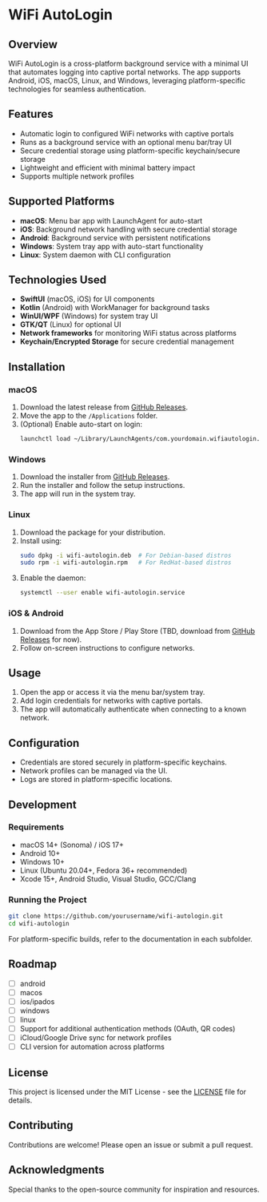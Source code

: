 # WiFi AutoLogin

## Overview
WiFi AutoLogin is a cross-platform background service with a minimal UI that automates logging into captive portal networks. The app supports Android, iOS, macOS, Linux, and Windows, leveraging platform-specific technologies for seamless authentication.

## Features
- Automatic login to configured WiFi networks with captive portals
- Runs as a background service with an optional menu bar/tray UI
- Secure credential storage using platform-specific keychain/secure storage
- Lightweight and efficient with minimal battery impact
- Supports multiple network profiles

## Supported Platforms
- **macOS**: Menu bar app with LaunchAgent for auto-start
- **iOS**: Background network handling with secure credential storage
- **Android**: Background service with persistent notifications
- **Windows**: System tray app with auto-start functionality
- **Linux**: System daemon with CLI configuration

## Technologies Used
- **SwiftUI** (macOS, iOS) for UI components
- **Kotlin** (Android) with WorkManager for background tasks
- **WinUI/WPF** (Windows) for system tray UI
- **GTK/QT** (Linux) for optional UI
- **Network frameworks** for monitoring WiFi status across platforms
- **Keychain/Encrypted Storage** for secure credential management

## Installation
### macOS
1. Download the latest release from [GitHub Releases](#).
2. Move the app to the `/Applications` folder.
3. (Optional) Enable auto-start on login:
   ```sh
   launchctl load ~/Library/LaunchAgents/com.yourdomain.wifiautologin.plist
   ```

### Windows
1. Download the installer from [GitHub Releases](#).
2. Run the installer and follow the setup instructions.
3. The app will run in the system tray.

### Linux
1. Download the package for your distribution.
2. Install using:
   ```sh
   sudo dpkg -i wifi-autologin.deb  # For Debian-based distros
   sudo rpm -i wifi-autologin.rpm   # For RedHat-based distros
   ```
3. Enable the daemon:
   ```sh
   systemctl --user enable wifi-autologin.service
   ```

### iOS & Android
1. Download from the App Store / Play Store (TBD, download from [GitHub Releases](#) for now).
2. Follow on-screen instructions to configure networks.

## Usage
1. Open the app or access it via the menu bar/system tray.
2. Add login credentials for networks with captive portals.
3. The app will automatically authenticate when connecting to a known network.

## Configuration
- Credentials are stored securely in platform-specific keychains.
- Network profiles can be managed via the UI.
- Logs are stored in platform-specific locations.

## Development
### Requirements
- macOS 14+ (Sonoma) / iOS 17+
- Android 10+
- Windows 10+
- Linux (Ubuntu 20.04+, Fedora 36+ recommended)
- Xcode 15+, Android Studio, Visual Studio, GCC/Clang

### Running the Project
```sh
git clone https://github.com/yourusername/wifi-autologin.git
cd wifi-autologin
```

For platform-specific builds, refer to the documentation in each subfolder.

## Roadmap
- [ ] android
- [ ] macos
- [ ] ios/ipados
- [ ] windows
- [ ] linux
- [ ] Support for additional authentication methods (OAuth, QR codes)
- [ ] iCloud/Google Drive sync for network profiles
- [ ] CLI version for automation across platforms

## License
This project is licensed under the MIT License - see the [LICENSE](LICENSE) file for details.

## Contributing
Contributions are welcome! Please open an issue or submit a pull request.

## Acknowledgments
Special thanks to the open-source community for inspiration and resources.

